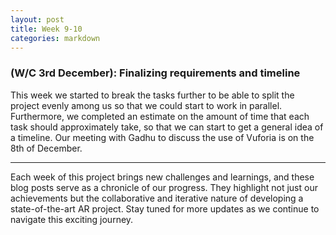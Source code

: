 ```yaml
---
layout: post
title: Week 9-10
categories: markdown
---
```


### (W/C  3rd December): Finalizing requirements and timeline ###

This week we started to break the tasks further to be able to split the project evenly among us so that we could start to work in parallel. Furthermore, we completed an estimate on the amount of time that each task should approximately take, so that we can start to get a general idea of a timeline. Our meeting with Gadhu to discuss the use of Vuforia is on the 8th of December.

---

Each week of this project brings new challenges and learnings, and these blog posts serve as a chronicle of our progress. They highlight not just our achievements but the collaborative and iterative nature of developing a state-of-the-art AR project. Stay tuned for more updates as we continue to navigate this exciting journey.